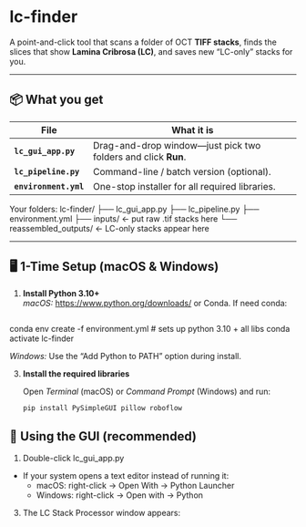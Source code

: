 # lc-finder

A point-and-click tool that scans a folder of OCT **TIFF stacks**, finds the slices that show **Lamina Cribrosa (LC)**, and saves new “LC-only” stacks for you.  


---

## 📦 What you get

| File | What it is |
|------|------------|
| **`lc_gui_app.py`** | Drag-and-drop window—just pick two folders and click **Run**. |
| **`lc_pipeline.py`** | Command-line / batch version (optional). |
| **`environment.yml`** | One-stop installer for all required libraries. |

Your folders:
lc-finder/
├── lc_gui_app.py
├── lc_pipeline.py
├── environment.yml
├── inputs/                ← put raw .tif stacks here
└── reassembled_outputs/   ← LC-only stacks appear here

---

## 🖥️  1-Time Setup (macOS & Windows)

1. **Install Python 3.10+**  
   *macOS:* <https://www.python.org/downloads/> or Conda.
If need conda:
   ```bash
  conda env create -f environment.yml     # sets up python 3.10 + all libs
  conda activate lc-finder

   *Windows:* Use the “Add Python to PATH” option during install.

3. **Install the required libraries**

   Open *Terminal* (macOS) or *Command Prompt* (Windows) and run:

   ```bash
   pip install PySimpleGUI pillow roboflow

## 🚀 Using the GUI (recommended)
1.	Double-click lc_gui_app.py
  - If your system opens a text editor instead of running it:
      - macOS: right-click → Open With → Python Launcher
  	  - Windows: right-click → Open with → Python
3.	The LC Stack Processor window appears:
